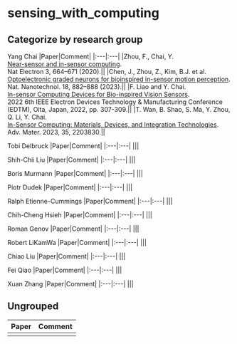 # sensing_with_computing
## Categorize by research group
Yang Chai
|Paper|Comment|
|:---|:---|
|Zhou, F., Chai, Y.<br>[Near-sensor and in-sensor computing](https://doi.org/10.1038/s41928-020-00501-9).<br>Nat Electron 3, 664–671 (2020).||
|Chen, J., Zhou, Z., Kim, B.J. et al.<br>[Optoelectronic graded neurons for bioinspired in-sensor motion perception](https://doi.org/10.1038/s41565-023-01379-2).<br>Nat. Nanotechnol. 18, 882–888 (2023).||
|F. Liao and Y. Chai.<br>[In-sensor Computing Devices for Bio-inspired Vision Sensors](https://ieeexplore.ieee.org/document/9798059).<br>2022 6th IEEE Electron Devices Technology & Manufacturing Conference (EDTM), Oita, Japan, 2022, pp. 307-309.||
|T. Wan, B. Shao, S. Ma, Y. Zhou, Q. Li, Y. Chai.<br>[In-Sensor Computing: Materials, Devices, and Integration Technologies](https://doi.org/10.1002/adma.202203830).<br>Adv. Mater. 2023, 35, 2203830.||


Tobi Delbruck
|Paper|Comment|
|:---|:---|
|||

Shih-Chii Liu
|Paper|Comment|
|:---|:---|
|||

Boris Murmann
|Paper|Comment|
|:---|:---|
|||

Piotr Dudek
|Paper|Comment|
|:---|:---|
|||

Ralph Etienne-Cummings
|Paper|Comment|
|:---|:---|
|||

Chih-Cheng Hsieh
|Paper|Comment|
|:---|:---|
|||

Roman Genov
|Paper|Comment|
|:---|:---|
|||

Robert LiKamWa
|Paper|Comment|
|:---|:---|
|||

Chiao Liu
|Paper|Comment|
|:---|:---|
|||

Fei Qiao
|Paper|Comment|
|:---|:---|
|||

Xuan Zhang
|Paper|Comment|
|:---|:---|
|||
## Ungrouped
|Paper|Comment|
|:---|:---|
|||
